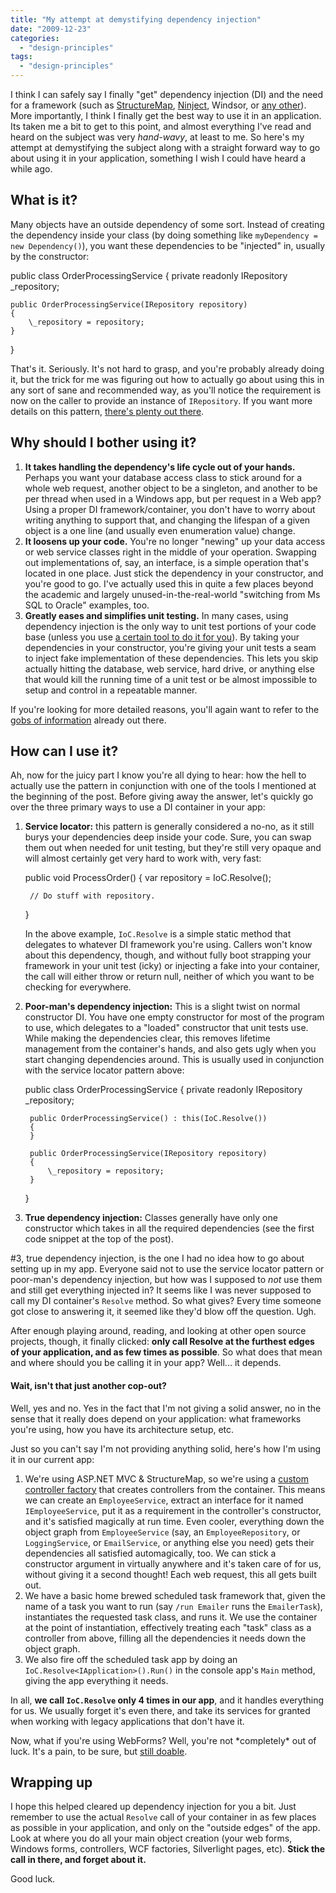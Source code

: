 ```yaml
---
title: "My attempt at demystifying dependency injection"
date: "2009-12-23"
categories: 
  - "design-principles"
tags: 
  - "design-principles"
---
```


I think I can safely say I finally "get" dependency injection (DI) and the need for a framework (such as [StructureMap](http://structuremap.sourceforge.net), [Ninject](http://ninject.org/), Windsor, or [any other](http://www.hanselman.com/blog/ListOfNETDependencyInjectionContainersIOC.aspx)). More importantly, I think I finally get the best way to use it in an application. Its taken me a bit to get to this point, and almost everything I've read and heard on the subject was very _hand-wavy_, at least to me. So here's my attempt at demystifying the subject along with a straight forward way to go about using it in your application, something I wish I could have heard a while ago.

## What is it?

Many objects have an outside dependency of some sort. Instead of creating the dependency inside your class (by doing something like `myDependency = new Dependency()`), you want these dependencies to be "injected" in, usually by the constructor:

public class OrderProcessingService
{
	private readonly IRepository \_repository;

	public OrderProcessingService(IRepository repository)
	{
		\_repository = repository;
	}
}

That's it. Seriously. It's not hard to grasp, and you're probably already doing it, but the trick for me was figuring out how to actually go about using this in any sort of sane and recommended way, as you'll notice the requirement is now on the caller to provide an instance of `IRepository`. If you want more details on this pattern, [there's plenty out there](http://www.google.com/search?q=dependency+injection).

## Why should I bother using it?

1. **It takes handling the dependency's life cycle out of your hands.** Perhaps you want your database access class to stick around for a whole web request, another object to be a singleton, and another to be per thread when used in a Windows app, but per request in a Web app? Using a proper DI framework/container, you don't have to worry about writing anything to support that, and changing the lifespan of a given object is a one line (and usually even enumeration value) change.
2. **It loosens up your code.** You're no longer "newing" up your data access or web service classes right in the middle of your operation. Swapping out implementations of, say, an interface, is a simple operation that's located in one place. Just stick the dependency in your constructor, and you're good to go. I've actually used this in quite a few places beyond the academic and largely unused-in-the-real-world "switching from Ms SQL to Oracle" examples, too.
3. **Greatly eases and simplifies unit testing.** In many cases, using dependency injection is the only way to unit test portions of your code base (unless you use [a certain tool to do it for you](http://site.typemock.com/index2/)). By taking your dependencies in your constructor, you're giving your unit tests a seam to inject fake implementation of these dependencies. This lets you skip actually hitting the database, web service, hard drive, or anything else that would kill the running time of a unit test or be almost impossible to setup and control in a repeatable manner.

If you're looking for more detailed reasons, you'll again want to refer to the [gobs of information](http://www.google.com/search?q=dependency+injection) already out there.

## How can I use it?

Ah, now for the juicy part I know you're all dying to hear: how the hell to actually use the pattern in conjunction with one of the tools I mentioned at the beginning of the post. Before giving away the answer, let's quickly go over the three primary ways to use a DI container in your app:

1. **Service locator:** this pattern is generally considered a no-no, as it still burys your dependencies deep inside your code. Sure, you can swap them out when needed for unit testing, but they're still very opaque and will almost certainly get very hard to work with, very fast:  
      
    
    public void ProcessOrder()
    {
    	var repository = IoC.Resolve();
    	
    	// Do stuff with repository.
    } 
    
    In the above example, `IoC.Resolve` is a simple static method that delegates to whatever DI framework you're using. Callers won't know about this dependency, though, and without fully boot strapping your framework in your unit test (icky) or injecting a fake into your container, the call will either throw or return null, neither of which you want to be checking for everywhere.  
      
    
2. **Poor-man's dependency injection:** This is a slight twist on normal constructor DI. You have one empty constructor for most of the program to use, which delegates to a "loaded" constructor that unit tests use. While making the dependencies clear, this removes lifetime management from the container's hands, and also gets ugly when you start changing dependencies around. This is usually used in conjunction with the service locator pattern above:  
      
    
    public class OrderProcessingService
    {
    	private readonly IRepository \_repository;
    	
    	public OrderProcessingService() : this(IoC.Resolve())
    	{
    	}
    
    	public OrderProcessingService(IRepository repository)
    	{
    		\_repository = repository;
    	}
    } 
    
3. **True dependency injection:** Classes generally have only one constructor which takes in all the required dependencies (see the first code snippet at the top of the post).

#3, true dependency injection, is the one I had no idea how to go about setting up in my app. Everyone said not to use the service locator pattern or poor-man's dependency injection, but how was I supposed to _not_ use them and still get everything injected in? It seems like I was never supposed to call my DI container's `Resolve` method. So what gives? Every time someone got close to answering it, it seemed like they'd blow off the question. Ugh.

After enough playing around, reading, and looking at other open source projects, though, it finally clicked: **only call Resolve at the furthest edges of your application, and as few times as possible**. So what does that mean and where should you be calling it in your app? Well... it depends.

#### Wait, isn't that just another cop-out?

Well, yes and no. Yes in the fact that I'm not giving a solid answer, no in the sense that it really does depend on your application: what frameworks you're using, how you have its architecture setup, etc.

Just so you can't say I'm not providing anything solid, here's how I'm using it in our current app:

1. We're using ASP.NET MVC & StructureMap, so we're using a [custom controller factory](http://devlicio.us/blogs/derik_whittaker/archive/2008/08/15/setting-up-ioc-di-for-your-controllers-in-asp-net-mvc.aspx) that creates controllers from the container. This means we can create an `EmployeeService`, extract an interface for it named `IEmployeeService`, put it as a requirement in the controller's constructor, and it's satisfied magically at run time. Even cooler, everything down the object graph from `EmployeeService` (say, an `EmployeeRepository`, or `LoggingService`, or `EmailService`, or anything else you need) gets their dependencies all satisfied automagically, too. We can stick a constructor argument in virtually anywhere and it's taken care of for us, without giving it a second thought! Each web request, this all gets built out.
2. We have a basic home brewed scheduled task framework that, given the name of a task you want to run (say `/run Emailer` runs the `EmailerTask`), instantiates the requested task class, and runs it. We use the container at the point of instantiation, effectively treating each "task" class as a controller from above, filling all the dependencies it needs down the object graph.
3. We also fire off the scheduled task app by doing an `IoC.Resolve<IApplication>().Run()` in the console app's `Main` method, giving the app everything it needs.

In all, **we call `IoC.Resolve` only 4 times in our app**, and it handles everything for us. We usually forget it's even there, and take its services for granted when working with legacy applications that don't have it.

Now, what if you're using WebForms? Well, you're not \*completely\* out of luck. It's a pain, to be sure, but [still doable](http://www.google.com/search?q=webforms+ioc).

## Wrapping up

I hope this helped cleared up dependency injection for you a bit. Just remember to use the actual `Resolve` call of your container in as few places as possible in your application, and only on the "outside edges" of the app. Look at where you do all your main object creation (your web forms, Windows forms, controllers, WCF factories, Silverlight pages, etc). **Stick the call in there, and forget about it.**

Good luck.
